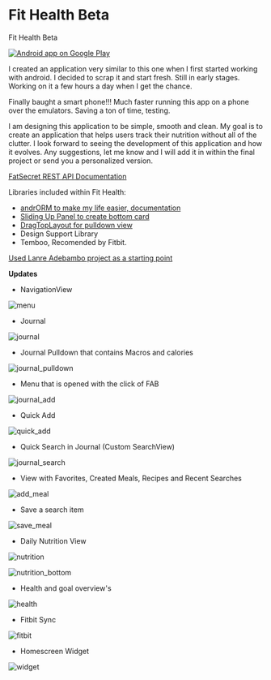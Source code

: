 # Fit Health Beta
Fit Health Beta

<a href="https://play.google.com/store/apps/details?id=com.eugene.fithealthmaingit">
  <img alt="Android app on Google Play"
       src="https://developer.android.com/images/brand/en_app_rgb_wo_60.png" />
</a>

I created an application very similar to this one when I first started working with android. I decided to scrap it and start fresh. Still in early stages. Working on it a few hours a day when I get the chance.  

Finally baught a smart phone!!! Much faster running this app on a phone over the emulators. Saving a ton of time, testing.

I am designing this application to be simple, smooth and clean.  My goal is to create an application that helps users track their nutrition without all of the clutter.  I look forward to seeing the development of this application and how it evolves. Any suggestions, let me know and I will add it in within the final project or send you a personalized version. 
 
[FatSecret REST API Documentation ](http://platform.fatsecret.com/api/Default.aspx?screen=rapih) 

Libraries included within Fit Health:
- [andrORM to make my life easier, documentation](http://androrm.com/) 
- [Sliding Up Panel to create bottom card](https://github.com/umano/AndroidSlidingUpPanel) 
- [DragTopLayout for pulldown view](https://github.com/chenupt/DragTopLayout) 
- Design Support Library
- Temboo, Recomended by Fitbit.


[Used Lanre Adebambo project as a starting point](https://github.com/lanre-ade/Calorie-Tracker) 

**Updates**

- NavigationView

![menu](https://cloud.githubusercontent.com/assets/7454787/8560575/3f388cae-24e7-11e5-8ed4-a5713808a627.PNG)

- Journal

![journal](https://cloud.githubusercontent.com/assets/7454787/8560577/4158bb9e-24e7-11e5-872e-47fc5e85a001.PNG)

- Journal Pulldown that contains Macros and calories

![journal_pulldown](https://cloud.githubusercontent.com/assets/7454787/8560579/43af6000-24e7-11e5-8502-135d165d6815.PNG)

- Menu that is opened with the click of FAB

![journal_add](https://cloud.githubusercontent.com/assets/7454787/8560582/4747c414-24e7-11e5-9b46-8ae70e827a23.PNG)

- Quick Add 

![quick_add](https://cloud.githubusercontent.com/assets/7454787/8560622/cb73c666-24e7-11e5-846c-cbc503b0f826.PNG)

- Quick Search in Journal (Custom SearchView)

![journal_search](https://cloud.githubusercontent.com/assets/7454787/8560584/4ce3dbce-24e7-11e5-87d6-2be400a9aaa8.PNG)

- View with Favorites, Created Meals, Recipes and Recent Searches

![add_meal](https://cloud.githubusercontent.com/assets/7454787/8560586/52a7a5cc-24e7-11e5-923f-a9bb0deb33bb.PNG)

- Save a search item

![save_meal](https://cloud.githubusercontent.com/assets/7454787/8560587/5794d528-24e7-11e5-840b-33dbfdca36f4.PNG)

- Daily Nutrition View

![nutrition](https://cloud.githubusercontent.com/assets/7454787/8560588/5a382532-24e7-11e5-8c93-7a1b7e368914.PNG)

![nutrition_bottom](https://cloud.githubusercontent.com/assets/7454787/8560591/5da020b2-24e7-11e5-89f2-f4c827379cbd.PNG)

- Health and goal overview's

![health](https://cloud.githubusercontent.com/assets/7454787/8560592/602d3a2c-24e7-11e5-8741-6b89079525d4.PNG)

- Fitbit Sync

![fitbit](https://cloud.githubusercontent.com/assets/7454787/8560594/62dbb9ce-24e7-11e5-9d08-17bb19ee0a37.PNG)

- Homescreen Widget

![widget](https://cloud.githubusercontent.com/assets/7454787/8560595/6537cb0e-24e7-11e5-8c17-b709414e9f04.PNG)
